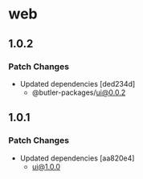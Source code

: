 # web

## 1.0.2

### Patch Changes

- Updated dependencies [ded234d]
  - @butler-packages/ui@0.0.2

## 1.0.1

### Patch Changes

- Updated dependencies [aa820e4]
  - ui@1.0.0
